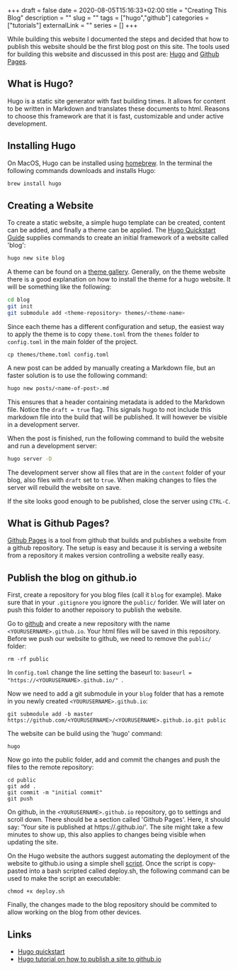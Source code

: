 +++
draft = false
date = 2020-08-05T15:16:33+02:00
title = "Creating This Blog"
description = ""
slug = "" 
tags = ["hugo","github"]
categories = ["tutorials"]
externalLink = ""
series = []
+++

While building this website I documented the steps and decided that how to publish this website should be the first blog 
post on this site. The tools used for building this website and discussed in this post are: [Hugo](https://gohugo.io/) 
and [Github Pages](https://pages.github.com/).

## What is Hugo?

Hugo is a static site generator with fast building times. It allows for content to be written in Markdown and translates 
these documents to html. Reasons to choose this framework are that it is fast, customizable and under active 
development.

## Installing Hugo

On MacOS, Hugo can be installed using [homebrew](https://brew.sh/). In the terminal the following commands downloads and
installs Hugo:

``` sh
brew install hugo
```

## Creating a Website

To create a static website, a simple hugo template can be created, content can be added, and finally a theme can be 
applied. The [Hugo Quickstart Guide](https://gohugo.io/getting-started/quick-start/) supplies commands to create an 
initial framework of a website called 'blog':

``` sh
hugo new site blog
```

A theme can be found on a [theme gallery](https://themes.gohugo.io/). Generally, on the theme website there is a good 
explanation on how to install the theme for a hugo website. It will be something like the following:

``` sh
cd blog
git init
git submodule add <theme-repository> themes/<theme-name>
```

Since each theme has a different configuration and setup, the easiest way to apply the theme is to copy `theme.toml`
from the `themes` folder to `config.toml` in the main folder of the project.

``` shell script
cp themes/theme.toml config.toml
```

A new post can be added by manually creating a Markdown file, but an faster solution is to use the following command:

``` sh
hugo new posts/<name-of-post>.md
```

This ensures that a header containing metadata is added to the Markdown file. Notice the `draft = true` flag. This
signals hugo to not include this markdown file into the build that will be published. It will however be visible in
a development server.

When the post is finished, run the following command to build the website and run a development server:

``` sh
hugo server -D
```

The development server show all files that are in the `content` folder of your blog, also files with `draft` set to 
`true`. When making changes to files the server will rebuild the website on save. 

If the site looks good enough to be published, close the server using `CTRL-C`.

## What is Github Pages?

[Github Pages](https://pages.github.com/) is a tool from github that builds and publishes a website from a github
repository. The setup is easy and because it is serving a website from a repository it makes version controlling a 
website really easy.

## Publish the blog on github.io

First, create a repository for you blog files (call it `blog` for example). Make sure that in your `.gitignore` you
ignore the `public/` forlder. We will later on push this folder to another repoisory to publish the website. 

Go to [github](www.github.com) and create a new repository with the name `<YOURUSERNAME>.github.io`. Your html files
will be saved in this repository. Before we push our website to github, we need to remove the `public/` folder:

``` shell script
rm -rf public
```

In `config.toml` change the line setting the baseurl to: `baseurl = "https://<YOURUSERNAME>.github.io/"
`.

Now we need to add a git submodule in your `blog` folder that has a remote in you newly created 
`<YOURUSERNAME>.github.io`:

``` shell script
git submodule add -b master https://github.com/<YOURUSERNAME>/<YOURUSERNAME>.github.io.git public
```

The website can be build using the 'hugo' command:

``` shell script
hugo
```

Now go into the public folder, add and commit the changes and push the files to the 
remote repository:

``` shell script
cd public
git add .
git commit -m "initial commit"
git push
```

On github, in the `<YOURUSERNAME>.github.io` repository, go to settings and scroll down. There should be a section
called 'Github Pages'. Here, it should say: 'Your site is published at https://<YOURUSERNAME>.github.io/'. The site
might take a few minutes to show up, this also applies to changes being visible when updating the site.

On the Hugo website the authors suggest automating the deployment of the website to github.io using a simple shell 
[script](https://gohugo.io/hosting-and-deployment/hosting-on-github/). Once the script is copy-pasted into a bash 
scripted called deploy.sh, the following command can be used to make the script an executable:

``` shell script
chmod +x deploy.sh
```

Finally, the changes made to the blog repository should be commited to allow working on the blog from other devices.

## Links

- [Hugo quickstart](https://gohugo.io/getting-started/quick-start/)
- [Hugo tutorial on how to publish a site to github.io](https://gohugo.io/hosting-and-deployment/hosting-on-github/)